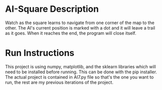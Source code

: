 # AI-Square Description
Watch as the square learns to navigate from one corner of the map to the other. The AI's current position is marked with a dot and it will leave a trail as it goes. When it reaches the end, the program will close itself.

# Run Instructions
This project is using numpy, matplotlib, and the sklearn libraries which will need to be installed before running. This can be done with the pip installer.
The actual project is contained in AI7.py file so that's the one you want to run, the rest are my previous iterations of the project.
